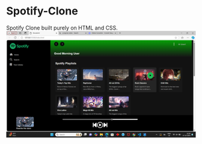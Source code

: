 # Spotify-Clone
Spotify Clone built purely on HTML and CSS.
[![Watch the video](https://raw.githubusercontent.com/kiran-yadav-13/Spotify/master/photos/previewImage.png)](https://raw.githubusercontent.com/kiran-yadav-13/Spotify/master/photos/preview.mp4)
